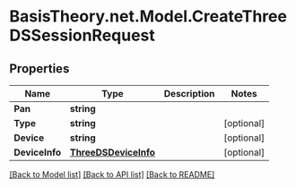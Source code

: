 # BasisTheory.net.Model.CreateThreeDSSessionRequest

## Properties

Name | Type | Description | Notes
------------ | ------------- | ------------- | -------------
**Pan** | **string** |  | 
**Type** | **string** |  | [optional] 
**Device** | **string** |  | [optional] 
**DeviceInfo** | [**ThreeDSDeviceInfo**](ThreeDSDeviceInfo.md) |  | [optional] 

[[Back to Model list]](../README.md#documentation-for-models) [[Back to API list]](../README.md#documentation-for-api-endpoints) [[Back to README]](../README.md)

